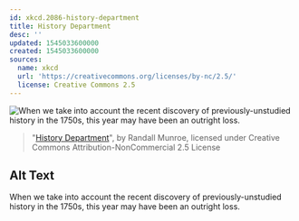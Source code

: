 ```yaml
---
id: xkcd.2086-history-department
title: History Department
desc: ''
updated: 1545033600000
created: 1545033600000
sources:
  name: xkcd
  url: 'https://creativecommons.org/licenses/by-nc/2.5/'
  license: Creative Commons 2.5
---
```

![When we take into account the recent discovery of previously-unstudied history in the 1750s, this year may have been an outright loss.](https://imgs.xkcd.com/comics/history_department.png)
> "[History Department](https://xkcd.com/2086/)", by Randall Munroe, licensed under Creative Commons Attribution-NonCommercial 2.5 License

## Alt Text
When we take into account the recent discovery of previously-unstudied history in the 1750s, this year may have been an outright loss.
